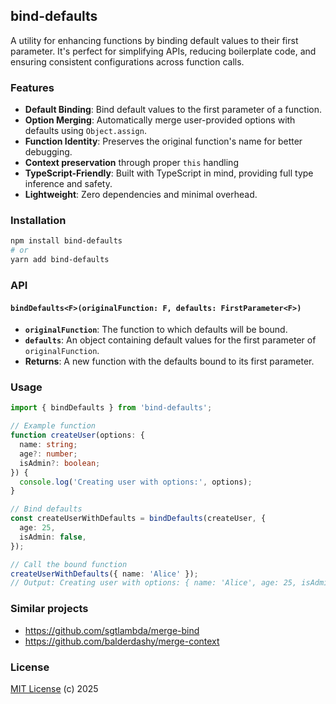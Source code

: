 ## bind-defaults

A utility for enhancing functions by binding default values to their first parameter.
It's perfect for simplifying APIs, reducing boilerplate code, and ensuring consistent configurations across function calls.

### Features

- **Default Binding**: Bind default values to the first parameter of a function.
- **Option Merging**: Automatically merge user-provided options with defaults using `Object.assign`.
- **Function Identity**: Preserves the original function's name for better debugging.
- **Context preservation** through proper `this` handling
- **TypeScript-Friendly**: Built with TypeScript in mind, providing full type inference and safety.
- **Lightweight**: Zero dependencies and minimal overhead.

### Installation

```bash
npm install bind-defaults
# or
yarn add bind-defaults
```

### API

#### `bindDefaults<F>(originalFunction: F, defaults: FirstParameter<F>)`

- **`originalFunction`**: The function to which defaults will be bound.
- **`defaults`**: An object containing default values for the first parameter of `originalFunction`.
- **Returns**: A new function with the defaults bound to its first parameter.

### Usage

```typescript
import { bindDefaults } from 'bind-defaults';

// Example function
function createUser(options: {
  name: string;
  age?: number;
  isAdmin?: boolean;
}) {
  console.log('Creating user with options:', options);
}

// Bind defaults
const createUserWithDefaults = bindDefaults(createUser, {
  age: 25,
  isAdmin: false,
});

// Call the bound function
createUserWithDefaults({ name: 'Alice' });
// Output: Creating user with options: { name: 'Alice', age: 25, isAdmin: false }
```

### Similar projects

- https://github.com/sgtlambda/merge-bind
- https://github.com/balderdashy/merge-context

### License

[MIT License](https://opensource.org/licenses/MIT) (c) 2025
